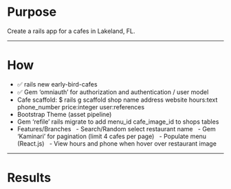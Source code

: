 # Purpose #
Create a rails app for a cafes in Lakeland, FL.
- - - - -
# How #
* ✅ rails new early-bird-cafes
* ✅ Gem ‘omniauth’ for authorization and authentication / user model
* Cafe scaffold: $ rails g scaffold shop name address website hours:text phone_number price:integer user:references
* Bootstrap Theme (asset pipeline)
* Gem ‘refile’ rails migrate to add menu_id cafe_image_id to shops tables
* Features/Branches
  - Search/Random select restaurant name
  - Gem ‘Kaminari’ for pagination (limit 4 cafes per page)
  - Populate menu (React.js)
  - View hours and phone when hover over restaurant image
- - - - -
# Results #
